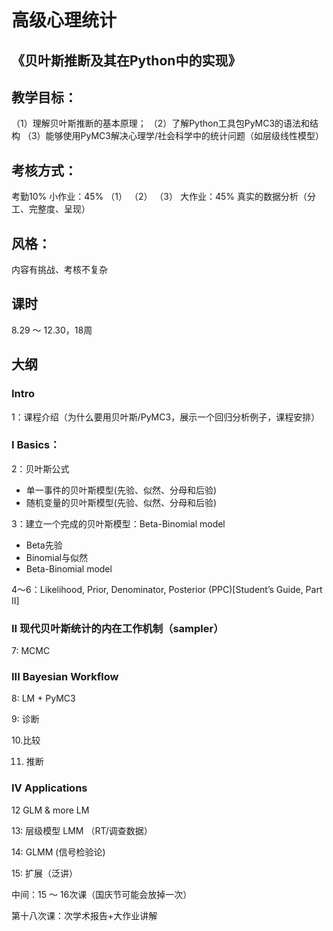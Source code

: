 # 高级心理统计
## 《贝叶斯推断及其在Python中的实现》

## 教学目标：
（1）理解贝叶斯推断的基本原理；
（2）了解Python工具包PyMC3的语法和结构
（3）能够使用PyMC3解决心理学/社会科学中的统计问题（如层级线性模型）

## 考核方式：
考勤10%
小作业：45%
（1）
（2）
（3）
大作业：45%
	真实的数据分析（分工、完整度、呈现）

## 风格：
内容有挑战、考核不复杂

## 课时
8.29 ～ 12.30，18周

## 大纲
### Intro
1：课程介绍（为什么要用贝叶斯/PyMC3，展示一个回归分析例子，课程安排）

### I Basics：
2：贝叶斯公式
* 单一事件的贝叶斯模型(先验、似然、分母和后验)
* 随机变量的贝叶斯模型(先验、似然、分母和后验)

3：建立一个完成的贝叶斯模型：Beta-Binomial model
* Beta先验
* Binomial与似然
* Beta-Binomial model

4～6：Likelihood, Prior, Denominator, Posterior (PPC)[Student’s Guide, Part II]

### II 现代贝叶斯统计的内在工作机制（sampler）
7: MCMC

### III Bayesian Workflow
8: LM + PyMC3

9: 诊断

10.比较

11. 推断

### IV Applications

12 GLM & more LM

13: 层级模型 LMM （RT/调查数据）

14: GLMM (信号检验论)

15: 扩展（泛讲）


中间：15 ～ 16次课（国庆节可能会放掉一次）

第十八次课：次学术报告+大作业讲解


